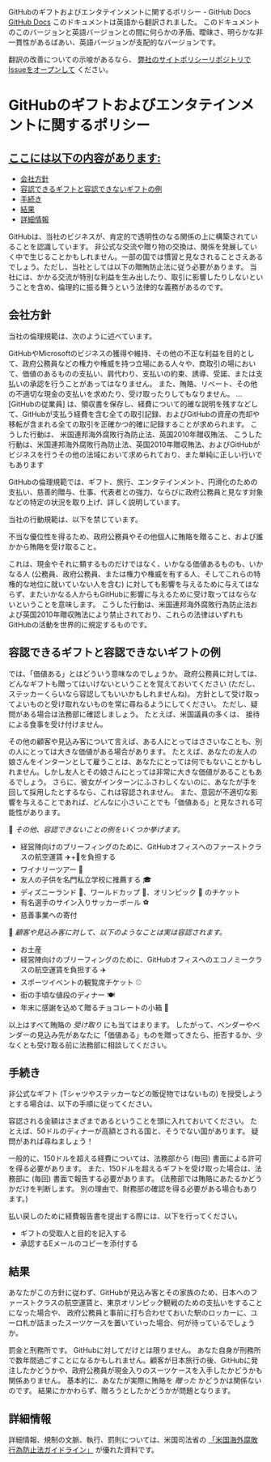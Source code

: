 GitHubのギフトおよびエンタテインメントに関するポリシー - GitHub Docs
[GitHub Docs](/ja)
このドキュメントは英語から翻訳されました。 このドキュメントのこのバージョンと英語バージョンとの間に何らかの矛盾、曖昧さ、明らかな非一貫性があるばあい、英語バージョンが支配的なバージョンです。

翻訳の改善についての示唆があるなら、
[弊社のサイトポリシーリポジトリでIssueをオープンして](https://github.com/github/site-policy/issues)
ください。

# GitHubのギフトおよびエンタテインメントに関するポリシー

## [ここには以下の内容があります:](#in-this-article)
- [会社方針](#company-policies)
- [容認できるギフトと容認できないギフトの例](#examples-of-acceptable-and-unacceptable-gifts)
- [手続き](#process)
- [結果](#consequences)
- [詳細情報](#more-information)

GitHubは、当社のビジネスが、肯定的で透明性のなる関係の上に構築されていることを認識しています。 非公式な交流や贈り物の交換は、関係を発展していく中で生じることかもしれません。一部の国では慣習と見なされることさえあるでしょう。ただし、当社としては以下の贈賄防止法に従う必要があります。 当社には、かかる交流が特別な利益を生み出したり、取引に影響したりしないということを含め、倫理的に振る舞うという法律的な義務があるのです。

## 会社方針

当社の倫理規範は、次のように述べています。

GitHubやMicrosoftのビジネスの獲得や維持、その他の不正な利益を目的として、政府公務員などの権力や権威を持つ立場にある人々や、商取引の場において、価値のあるものの支払い、肩代わり、支払いの約束、誘導、受諾、または支払いの承認を行うことがあってはなりません。 また、賄賂、リベート、その他の不適切な現金の支払いを求めたり、受け取ったりしてもなりません。 ... [GitHubの従業員] は、領収書を保存し、経費について的確な説明を残すなどして、GitHubが支払う経費を含む全ての取引記録、およびGitHubの資産の売却や移転が含まれる全ての取引を正確かつ的確に記録することが求められます。 こうした行動は、 米国連邦海外腐敗行為防止法、英国2010年贈収賄法、 こうした行動は、米国連邦海外腐敗行為防止法、英国2010年贈収賄法、およびGitHubがビジネスを行うその他の法域において求められており、また単純に正しい行いでもあります

GitHubの倫理規範では、ギフト、旅行、エンタテインメント、円滑化のための支払い、慈善的贈与、仕事、代表者との強力、ならびに政府公務員と見なす対象などの特定の状況を取り上げ、詳しく説明しています。

当社の行動規範は、以下を禁じています。

不当な優位性を得るため、政府公務員やその他個人に賄賂を贈ること、および誰かから賄賂を受け取ること。

これは、現金やそれに類するものだけではなく、いかなる価値あるものも、いかなる人 (公務員、政府公務員、または権力や権威を有する人、そしてこれらの特権的な地位に就いていない人を含む) に対しても影響を与えるために与えてはならず、またいかなる人からもGitHubに影響に与えるために受け取ってはならないということを意味します。   こうした行動は、米国連邦海外腐敗行為防止法および英国2010年贈収賄法により禁止されており、これらの法律はいずれもGitHubの活動を世界的に規定するものです。

## 容認できるギフトと容認できないギフトの例

では、「価値ある」とはどういう意味なのでしょうか。 政府公務員に対しては、どんなギフトも贈ってはいけないということを覚えておいてください (ただし、ステッカーくらいなら容認してもいいかもしれませんね)。 方針として受け取ってよいものと受け取れないものを常に尋ねるようにしてください。 ただし、疑問がある場合は法務部に確認しましょう。 たとえば、米国議員の多くは、 接待による食事を受け付けません。

その他の顧客や見込み客について言えば、ある人にとってはささいなことも、別の人にとっては大きな価値がある場合があります。 たとえば、あなたの友人の娘さんをインターンとして雇うことは、あなたにとっては何でもないことかもしれません。しかし友人とその娘さんにとっては非常に大きな価値があることもあるでしょう。 さらに、彼女がインターンにふさわしくないのに、あなたが手を回して採用したとするなら、これは容認されません。 また、意図が不適切な影響を与えることであれば、どんなに小さいことでも「価値ある」と見なされる可能性があります。

🙅
*その他、容認できないことの例をいくつか挙げます。*

- 経営陣向けのブリーフィングのために、GitHubオフィスへのファーストクラスの航空運賃 ✈️+🍾を負担する
- ワイナリーツアー 🍷
- 友人の子供を名門私立学校に推薦する 🎓
- ディズニーランド 👸、ワールドカップ 🥅、オリンピック 🏅 のチケット
- 有名選手のサイン入りサッカーボール ⚽️
- 慈善事業への寄付

🙆
*顧客や見込み客に対して、以下のようなことは実は容認されます。*

- お土産
- 経営陣向けのブリーフィングのために、GitHubオフィスへのエコノミークラスの航空運賃を負担する ✈️
- スポーツイベントの観覧席チケット ⚾️
- 街の手頃な値段のディナー 🍽
- 年末に感謝を込めて贈るチョコレートの小箱 🍫

以上はすべて賄賂の
*受け取り*
にも当てはまります。 したがって、ベンダーやベンダーの見込み先があなたに「価値ある」ものを贈ってきたら、拒否するか、少なくとも受け取る前に法務部に相談してください。

## 手続き

非公式なギフト (Tシャツやステッカーなどの販促物ではないもの) を授受しようとする場合は、以下の手順に従ってください。

容認される金額はさまざまであるということを頭に入れておいてください。 たとえば、50ドルのディナーが高額とされる国と、そうでない国があります。 疑問があれば尋ねましょう！

一般的に、150ドルを超える経費については、法務部から (毎回) 書面による許可を得る必要があります。 また、150ドルを超えるギフトを受け取った場合は、法務部に (毎回) 書面で報告する必要があります。 (法務部では賄賂にあたるかどうかだけを判断します。 別の理由で、財務部の確認を得る必要がある場合もあります。)

払い戻しのために経費報告書を提出する際には、以下を行ってください。

- ギフトの受取人と目的を記入する
- 承認するEメールのコピーを添付する

## 結果

あなたがこの方針に従わず、GitHubが見込み客とその家族のため、日本へのファーストクラスの航空運賃と、東京オリンピック観戦のための支払いをすることになった場合や、 政府公務員と事前に打ち合わせておいた駅のロッカーに、ユーロ札が詰まったスーツケースを置いていった場合、何が待っているでしょうか。

罰金と刑務所です。 GitHubに対してだけとは限りません。 あなた自身が刑務所で数年間過ごすことになるかもしれません。顧客が日本旅行の後、GitHubに発注したかどうかや、政府公務員が現金入りのスーツケースを入手したかどうかも関係ありません。 基本的に、あなたが実際に賄賂を
*贈った*
かどうかは関係ないのです。 結果にかかわらず、贈ろうとしたかどうかが問題となります。

## 詳細情報

詳細情報、規制の文脈、執行、罰則については、米国司法省の
[「米国海外腐敗行為防止法ガイドライン」](https://www.justice.gov/sites/default/files/criminal-fraud/legacy/2015/01/16/guide.pdf)
が優れた資料です。
